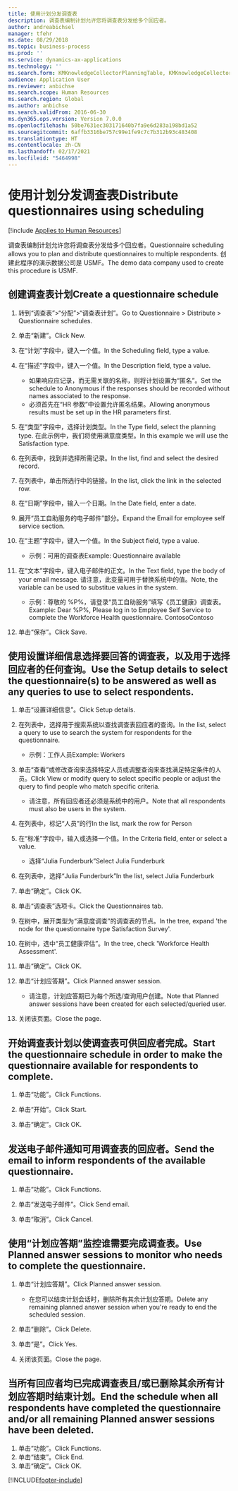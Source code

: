 ```yaml
---
title: 使用计划分发调查表
description: 调查表编制计划允许您将调查表分发给多个回应者。
author: andreabichsel
manager: tfehr
ms.date: 08/29/2018
ms.topic: business-process
ms.prod: ''
ms.service: dynamics-ax-applications
ms.technology: ''
ms.search.form: KMKnowledgeCollectorPlanningTable, KMKnowledgeCollectorPlanningMulti, SysQueryForm, HcmPersonLookup, KMKnowledgeCollectorPlanning, HcmLearningWorkspace
audience: Application User
ms.reviewer: anbichse
ms.search.scope: Human Resources
ms.search.region: Global
ms.author: anbichse
ms.search.validFrom: 2016-06-30
ms.dyn365.ops.version: Version 7.0.0
ms.openlocfilehash: 50be7631ec303171640b7fa9e6d283a198bd1a52
ms.sourcegitcommit: 6affb3316be757c99e1fe9c7c7b312b93c483408
ms.translationtype: HT
ms.contentlocale: zh-CN
ms.lasthandoff: 02/17/2021
ms.locfileid: "5464998"
---
```

# <a name="distribute-questionnaires-using-scheduling"></a><span data-ttu-id="cf455-103">使用计划分发调查表</span><span class="sxs-lookup"><span data-stu-id="cf455-103">Distribute questionnaires using scheduling</span></span>

[!include [Applies to Human Resources](../includes/applies-to-hr.md)]

<span data-ttu-id="cf455-104">调查表编制计划允许您将调查表分发给多个回应者。</span><span class="sxs-lookup"><span data-stu-id="cf455-104">Questionnaire scheduling allows you to plan and distribute questionnaires to multiple respondents.</span></span> <span data-ttu-id="cf455-105">创建此程序的演示数据公司是 USMF。</span><span class="sxs-lookup"><span data-stu-id="cf455-105">The demo data company used to create this procedure is USMF.</span></span>

## <a name="create-a-questionnaire-schedule"></a><span data-ttu-id="cf455-106">创建调查表计划</span><span class="sxs-lookup"><span data-stu-id="cf455-106">Create a questionnaire schedule</span></span>

1. <span data-ttu-id="cf455-107">转到“调查表”>“分配”>“调查表计划”。</span><span class="sxs-lookup"><span data-stu-id="cf455-107">Go to Questionnaire > Distribute > Questionnaire schedules.</span></span>

2. <span data-ttu-id="cf455-108">单击“新建”。</span><span class="sxs-lookup"><span data-stu-id="cf455-108">Click New.</span></span>

3. <span data-ttu-id="cf455-109">在“计划”字段中，键入一个值。</span><span class="sxs-lookup"><span data-stu-id="cf455-109">In the Scheduling field, type a value.</span></span>

4. <span data-ttu-id="cf455-110">在“描述”字段中，键入一个值。</span><span class="sxs-lookup"><span data-stu-id="cf455-110">In the Description field, type a value.</span></span>
    * <span data-ttu-id="cf455-111">如果响应应记录，而无需关联的名称，则将计划设置为“匿名”。</span><span class="sxs-lookup"><span data-stu-id="cf455-111">Set the schedule to Anonymous if the responses should be recorded without names associated to the response.</span></span>  
    * <span data-ttu-id="cf455-112">必须首先在“HR 参数”中设置允许匿名结果。</span><span class="sxs-lookup"><span data-stu-id="cf455-112">Allowing anonymous results must be set up in the HR parameters first.</span></span>  

5. <span data-ttu-id="cf455-113">在“类型”字段中，选择计划类型。</span><span class="sxs-lookup"><span data-stu-id="cf455-113">In the Type field, select the planning type.</span></span>  <span data-ttu-id="cf455-114">在此示例中，我们将使用满意度类型。</span><span class="sxs-lookup"><span data-stu-id="cf455-114">In this example we will use the Satisfaction type.</span></span>

6. <span data-ttu-id="cf455-115">在列表中，找到并选择所需记录。</span><span class="sxs-lookup"><span data-stu-id="cf455-115">In the list, find and select the desired record.</span></span>

7. <span data-ttu-id="cf455-116">在列表中，单击所选行中的链接。</span><span class="sxs-lookup"><span data-stu-id="cf455-116">In the list, click the link in the selected row.</span></span>

8. <span data-ttu-id="cf455-117">在“日期”字段中，输入一个日期。</span><span class="sxs-lookup"><span data-stu-id="cf455-117">In the Date field, enter a date.</span></span>

9. <span data-ttu-id="cf455-118">展开“员工自助服务的电子邮件”部分。</span><span class="sxs-lookup"><span data-stu-id="cf455-118">Expand the Email for employee self service section.</span></span>

10. <span data-ttu-id="cf455-119">在“主题”字段中，键入一个值。</span><span class="sxs-lookup"><span data-stu-id="cf455-119">In the Subject field, type a value.</span></span>

    * <span data-ttu-id="cf455-120">示例：可用的调查表</span><span class="sxs-lookup"><span data-stu-id="cf455-120">Example: Questionnaire available</span></span>  

11. <span data-ttu-id="cf455-121">在“文本”字段中，键入电子邮件的正文。</span><span class="sxs-lookup"><span data-stu-id="cf455-121">In the Text field, type the body of your email message.</span></span> <span data-ttu-id="cf455-122">请注意，此变量可用于替换系统中的值。</span><span class="sxs-lookup"><span data-stu-id="cf455-122">Note, the variable can be used to substitue values in the system.</span></span>

    * <span data-ttu-id="cf455-123">示例：尊敬的 %P%，请登录“员工自助服务”填写《员工健康》调查表。</span><span class="sxs-lookup"><span data-stu-id="cf455-123">Example: Dear %P%, Please log in to Employee Self Service to complete the Workforce Health questionnaire.</span></span>  <span data-ttu-id="cf455-124">Contoso</span><span class="sxs-lookup"><span data-stu-id="cf455-124">Contoso</span></span>  

12. <span data-ttu-id="cf455-125">单击“保存”。</span><span class="sxs-lookup"><span data-stu-id="cf455-125">Click Save.</span></span>

## <a name="use-the-setup-details-to-select-the-questionnaires-to-be-answered-as-well-as-any-queries-to-use-to-select-respondents"></a><span data-ttu-id="cf455-126">使用设置详细信息选择要回答的调查表，以及用于选择回应者的任何查询。</span><span class="sxs-lookup"><span data-stu-id="cf455-126">Use the Setup details to select the questionnaire(s) to be answered as well as any queries to use to select respondents.</span></span>

1. <span data-ttu-id="cf455-127">单击“设置详细信息”。</span><span class="sxs-lookup"><span data-stu-id="cf455-127">Click Setup details.</span></span>

2. <span data-ttu-id="cf455-128">在列表中，选择用于搜索系统以查找调查表回应者的查询。</span><span class="sxs-lookup"><span data-stu-id="cf455-128">In the list, select a query to use to search the system for respondents for the questionnaire.</span></span>

    * <span data-ttu-id="cf455-129">示例：工作人员</span><span class="sxs-lookup"><span data-stu-id="cf455-129">Example: Workers</span></span>  

3. <span data-ttu-id="cf455-130">单击“查看”或修改查询来选择特定人员或调整查询来查找满足特定条件的人员。</span><span class="sxs-lookup"><span data-stu-id="cf455-130">Click View or modify query to select specific people or adjust the query to find people who match specific criteria.</span></span>

    * <span data-ttu-id="cf455-131">请注意，所有回应者还必须是系统中的用户。</span><span class="sxs-lookup"><span data-stu-id="cf455-131">Note that all respondents must also be users in the system.</span></span>  

4. <span data-ttu-id="cf455-132">在列表中，标记“人员”的行</span><span class="sxs-lookup"><span data-stu-id="cf455-132">In the list, mark the row for Person</span></span>

5. <span data-ttu-id="cf455-133">在“标准”字段中，输入或选择一个值。</span><span class="sxs-lookup"><span data-stu-id="cf455-133">In the Criteria field, enter or select a value.</span></span>

    * <span data-ttu-id="cf455-134">选择“Julia Funderburk”</span><span class="sxs-lookup"><span data-stu-id="cf455-134">Select Julia Funderburk</span></span>  

6. <span data-ttu-id="cf455-135">在列表中，选择“Julia Funderburk”</span><span class="sxs-lookup"><span data-stu-id="cf455-135">In the list, select Julia Funderburk</span></span>

7. <span data-ttu-id="cf455-136">单击“确定”。</span><span class="sxs-lookup"><span data-stu-id="cf455-136">Click OK.</span></span>

8. <span data-ttu-id="cf455-137">单击“调查表”选项卡。</span><span class="sxs-lookup"><span data-stu-id="cf455-137">Click the Questionnaires tab.</span></span>

9. <span data-ttu-id="cf455-138">在树中，展开类型为“满意度调查”的调查表的节点。</span><span class="sxs-lookup"><span data-stu-id="cf455-138">In the tree, expand 'the node for the questionnaire type Satisfaction Survey'.</span></span>

10. <span data-ttu-id="cf455-139">在树中，选中“员工健康评估”。</span><span class="sxs-lookup"><span data-stu-id="cf455-139">In the tree, check 'Workforce Health Assessment'.</span></span>

11. <span data-ttu-id="cf455-140">单击“确定”。</span><span class="sxs-lookup"><span data-stu-id="cf455-140">Click OK.</span></span>

12. <span data-ttu-id="cf455-141">单击“计划应答期”。</span><span class="sxs-lookup"><span data-stu-id="cf455-141">Click Planned answer session.</span></span>

    * <span data-ttu-id="cf455-142">请注意，计划应答期已为每个所选/查询用户创建。</span><span class="sxs-lookup"><span data-stu-id="cf455-142">Note that Planned answer sessions have been created for each selected/queried user.</span></span>  

13. <span data-ttu-id="cf455-143">关闭该页面。</span><span class="sxs-lookup"><span data-stu-id="cf455-143">Close the page.</span></span>

## <a name="start-the-questionnaire-schedule-in-order-to-make-the-questionnaire-available-for-respondents-to-complete"></a><span data-ttu-id="cf455-144">开始调查表计划以使调查表可供回应者完成。</span><span class="sxs-lookup"><span data-stu-id="cf455-144">Start the questionnaire schedule in order to make the questionnaire available for respondents to complete.</span></span>

1. <span data-ttu-id="cf455-145">单击“功能”。</span><span class="sxs-lookup"><span data-stu-id="cf455-145">Click Functions.</span></span>

2. <span data-ttu-id="cf455-146">单击“开始”。</span><span class="sxs-lookup"><span data-stu-id="cf455-146">Click Start.</span></span>

3. <span data-ttu-id="cf455-147">单击“确定”。</span><span class="sxs-lookup"><span data-stu-id="cf455-147">Click OK.</span></span>

## <a name="send-the-email-to-inform-respondents-of-the-available-questionnaire"></a><span data-ttu-id="cf455-148">发送电子邮件通知可用调查表的回应者。</span><span class="sxs-lookup"><span data-stu-id="cf455-148">Send the email to inform respondents of the available questionnaire.</span></span>

1. <span data-ttu-id="cf455-149">单击“功能”。</span><span class="sxs-lookup"><span data-stu-id="cf455-149">Click Functions.</span></span>

2. <span data-ttu-id="cf455-150">单击“发送电子邮件”。</span><span class="sxs-lookup"><span data-stu-id="cf455-150">Click Send email.</span></span>

3. <span data-ttu-id="cf455-151">单击“取消”。</span><span class="sxs-lookup"><span data-stu-id="cf455-151">Click Cancel.</span></span>

## <a name="use-planned-answer-sessions-to-monitor-who-needs-to-complete-the-questionnaire"></a><span data-ttu-id="cf455-152">使用“计划应答期”监控谁需要完成调查表。</span><span class="sxs-lookup"><span data-stu-id="cf455-152">Use Planned answer sessions to monitor who needs to complete the questionnaire.</span></span>

1. <span data-ttu-id="cf455-153">单击“计划应答期”。</span><span class="sxs-lookup"><span data-stu-id="cf455-153">Click Planned answer session.</span></span>

    * <span data-ttu-id="cf455-154">在您可以结束计划会话时，删除所有其余计划应答期。</span><span class="sxs-lookup"><span data-stu-id="cf455-154">Delete any remaining planned answer session when you're ready to end the scheduled session.</span></span>  

2. <span data-ttu-id="cf455-155">单击“删除”。</span><span class="sxs-lookup"><span data-stu-id="cf455-155">Click Delete.</span></span>

3. <span data-ttu-id="cf455-156">单击“是”。</span><span class="sxs-lookup"><span data-stu-id="cf455-156">Click Yes.</span></span>

4. <span data-ttu-id="cf455-157">关闭该页面。</span><span class="sxs-lookup"><span data-stu-id="cf455-157">Close the page.</span></span>

## <a name="end-the-schedule-when-all-respondents-have-completed-the-questionnaire-andor-all-remaining-planned-answer-sessions-have-been-deleted"></a><span data-ttu-id="cf455-158">当所有回应者均已完成调查表且/或已删除其余所有计划应答期时结束计划。</span><span class="sxs-lookup"><span data-stu-id="cf455-158">End the schedule when all respondents have completed the questionnaire and/or all remaining Planned answer sessions have been deleted.</span></span>

1. <span data-ttu-id="cf455-159">单击“功能”。</span><span class="sxs-lookup"><span data-stu-id="cf455-159">Click Functions.</span></span>
2. <span data-ttu-id="cf455-160">单击“结束”。</span><span class="sxs-lookup"><span data-stu-id="cf455-160">Click End.</span></span>
3. <span data-ttu-id="cf455-161">单击“确定”。</span><span class="sxs-lookup"><span data-stu-id="cf455-161">Click OK.</span></span>



[!INCLUDE[footer-include](../includes/footer-banner.md)]
